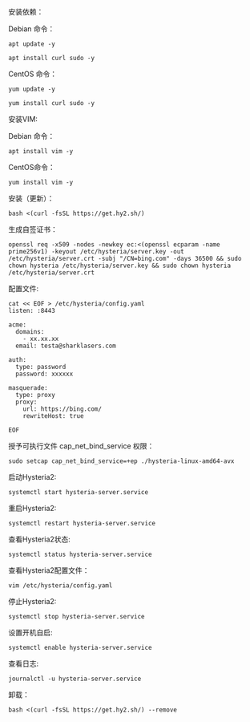 安装依赖：

Debian 命令：
```
apt update -y
```

```
apt install curl sudo -y
```

CentOS 命令：
```
yum update -y
```

```
yum install curl sudo -y
```

安装VIM:

Debian 命令：
```
apt install vim -y
```

CentOS命令：
```
yum install vim -y
```

安装（更新）：
```
bash <(curl -fsSL https://get.hy2.sh/)
```

生成自签证书：
```
openssl req -x509 -nodes -newkey ec:<(openssl ecparam -name prime256v1) -keyout /etc/hysteria/server.key -out /etc/hysteria/server.crt -subj "/CN=bing.com" -days 36500 && sudo chown hysteria /etc/hysteria/server.key && sudo chown hysteria /etc/hysteria/server.crt
```

配置文件:
```
cat << EOF > /etc/hysteria/config.yaml
listen: :8443 

acme:
  domains:
    - xx.xx.xx
  email: testa@sharklasers.com 

auth:
  type: password
  password: xxxxxx

masquerade: 
  type: proxy
  proxy:
    url: https://bing.com/
    rewriteHost: true

EOF
```

授予可执行文件 cap_net_bind_service 权限：
```
sudo setcap cap_net_bind_service=+ep ./hysteria-linux-amd64-avx
```

启动Hysteria2:
```
systemctl start hysteria-server.service
```

重启Hysteria2:
```
systemctl restart hysteria-server.service
```

查看Hysteria2状态:
```
systemctl status hysteria-server.service
```

查看Hysteria2配置文件：
```
vim /etc/hysteria/config.yaml
```

停止Hysteria2:
```
systemctl stop hysteria-server.service
```

设置开机自启:
```
systemctl enable hysteria-server.service
```

查看日志:
```
journalctl -u hysteria-server.service
```

卸载：
```
bash <(curl -fsSL https://get.hy2.sh/) --remove
```



